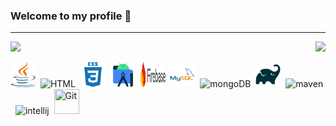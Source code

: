 ### Welcome to my profile 👋
---
<div>
<img src="https://lanyard.cnrad.dev/api/419932891020001281/?hideTimestamp=true&idleMessage=" align="right"/>   
<img src="https://github-readme-stats.vercel.app/api?username=ShxwZ&show_icons=true&theme=dark" width="40%"/>
<div/>
<p width="100%" text-align="center">
  <img src="https://github.com/gilbarbara/logos/blob/master/logos/java.svg" title="Java" alt="Java" width="40" height="40"/>&nbsp;
  <img src="https://github.com/gilbarbara/logos/blob/master/logos/html-5.svg" title="HTML5" alt="HTML" width="40" height="40"/>&nbsp;
  <img src="https://github.com/devicons/devicon/blob/master/icons/css3/css3-plain-wordmark.svg"  title="CSS3" alt="CSS" width="40" height="40"/>&nbsp;
  <img src="https://github.com/devicons/devicon/blob/master/icons/androidstudio/androidstudio-original.svg" title="AndroidStudio" alt="AndroidStudio" width="40" height="40"/>&nbsp;
  <img src="https://github.com/gilbarbara/logos/blob/master/logos/firebase.svg" title="Firebase" alt="Firebase" width="40" height="40"/>&nbsp;
  <img src="https://github.com/devicons/devicon/blob/master/icons/mysql/mysql-original-wordmark.svg" title="MySQL"  alt="MySQL" width="40" height="40"/>&nbsp;
  <img src="https://github.com/gilbarbara/logos/blob/master/logos/mongodb-icon.svg" title="mongoDB"  alt="mongoDB" width="40" height="40"/>&nbsp;
  <img src="https://github.com/devicons/devicon/blob/master/icons/gradle/gradle-plain.svg" title="Gradle"  alt="Gradle" width="40" height="40"/>&nbsp;
  <img src="https://github.com/gilbarbara/logos/blob/master/logos/maven.svg" title="maven"  alt="maven" width="60" height="40"/>&nbsp;
  <img src="https://github.com/gilbarbara/logos/blob/master/logos/intellij-idea.svg" title="My favorite IDE :)"  alt="intellij" width="60" height="40"/>&nbsp;
  <img src="https://github.com/gilbarbara/logos/blob/master/logos/git-icon.svg" title="Git" **alt="Git" width="40" height="40"/>
</p>
 
